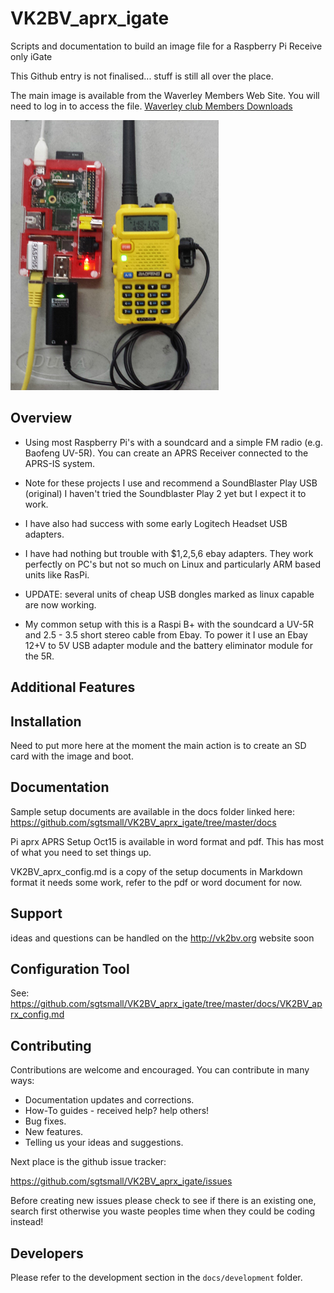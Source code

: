 # VK2BV_aprx_igate
Scripts and documentation to build an image file for a Raspberry Pi Receive only iGate

This Github entry is not finalised... stuff is still all over the place.

The main image is available from the Waverley Members Web Site. You will need to log in to access the file.
[Waverley club Members Downloads](http://vk2bv.org/home/members-area/other-downloads/)


![alt text](https://github.com/sgtsmall/VK2BV_aprx_Igate/blob/master/docs/VK2BVAPRXiGate1.png "Simple Build of iGate")

## Overview
*   Using most Raspberry Pi's with a soundcard and a simple FM radio (e.g. Baofeng UV-5R). You can create an APRS Receiver connected to the APRS-IS system.

*   Note for these projects I use and recommend a SoundBlaster Play USB (original) I haven't tried the Soundblaster Play 2 yet but I expect it to work.
*   I have also had success with some early Logitech Headset USB adapters.
*   I have had nothing but trouble with $1,2,5,6 ebay adapters. They work perfectly on PC's but not so much on Linux and particularly ARM based units like RasPi.
*   UPDATE: several units of cheap USB dongles marked as linux capable are now working.   

*   My common setup with this is a Raspi B+ with  the soundcard a UV-5R and 2.5 - 3.5 short stereo cable from Ebay. To power it I use an Ebay 12+V to 5V USB adapter module and the battery eliminator module for the 5R.

    
## Additional Features


## Installation

Need to put more here at the moment the main action is to create an SD card with the image and boot.

## Documentation

Sample setup documents are available in the docs folder linked here: https://github.com/sgtsmall/VK2BV_aprx_igate/tree/master/docs 

Pi aprx APRS Setup Oct15 is available in word format and pdf. This has most of what you need to set things up.

VK2BV_aprx_config.md is a copy of the setup documents in Markdown format it needs some work, refer to the pdf or word document for now.

## Support

ideas and questions can be handled on the http://vk2bv.org website soon


## Configuration Tool

See: https://github.com/sgtsmall/VK2BV_aprx_igate/tree/master/docs/VK2BV_aprx_config.md

## Contributing

Contributions are welcome and encouraged.  You can contribute in many ways:

* Documentation updates and corrections.
* How-To guides - received help?  help others!
* Bug fixes.
* New features.
* Telling us your ideas and suggestions.

Next place is the github issue tracker:

https://github.com/sgtsmall/VK2BV_aprx_igate/issues

Before creating new issues please check to see if there is an existing one, search first otherwise you waste peoples time when they could be coding instead!

## Developers

Please refer to the development section in the `docs/development` folder.



